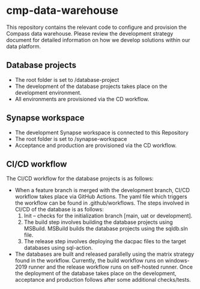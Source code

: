 # cmp-data-warehouse

This repository contains the relevant code to configure and provision the Compass data warehouse.
Please review the development strategy document for detailed information on how we develop solutions within our data platform.

## Database projects
- The root folder is set to /database-project
- The development of the database projects takes place on the development environment. 
- All environments are provisioned via the CD workflow.

## Synapse workspace
- The development Synapse workspace is connected to this Repository
- The root folder is set to /synapse-workspace
- Acceptance and production are provisioned via the CD workflow.

## CI/CD workflow
The CI/CD workflow for the database projects is as follows:
- When a feature branch is merged with the development branch, CI/CD workflow takes place via GitHub Actions. The yaml file which triggers the workflow can be found in .github/workflows. The steps involved in CI/CD of the database is as follows:
  1. Init – checks for the initialization branch [main, uat or development].
  2. The build step involves building the database projects using MSBuild. MSBuild builds the database projects using the sqldb.sln file.
  3. The release step involves deploying the dacpac files to the target databases using sql-action.
- The databases are built and released parallelly using the matrix strategy found in the workflow. Currently, the build workflow runs on windows-2019 runner and the release workflow runs on self-hosted runner. Once the deployment of the database takes place on the development, acceptance and production follows after some additional checks/tests.


